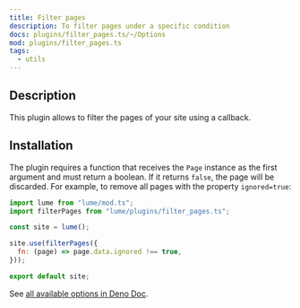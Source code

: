 ```yaml
---
title: Filter pages
description: To filter pages under a specific condition
docs: plugins/filter_pages.ts/~/Options
mod: plugins/filter_pages.ts
tags:
  - utils
---
```


## Description

This plugin allows to filter the pages of your site using a callback.

## Installation

The plugin requires a function that receives the `Page` instance as the first
argument and must return a boolean. If it returns `false`, the page will be
discarded. For example, to remove all pages with the property `ignored=true`:

```js
import lume from "lume/mod.ts";
import filterPages from "lume/plugins/filter_pages.ts";

const site = lume();

site.use(filterPages({
  fn: (page) => page.data.ignored !== true,
}));

export default site;
```

See
[all available options in Deno Doc](https://doc.deno.land/https/deno.land/x/lume/plugins/filter_pages.ts/~/Options).
